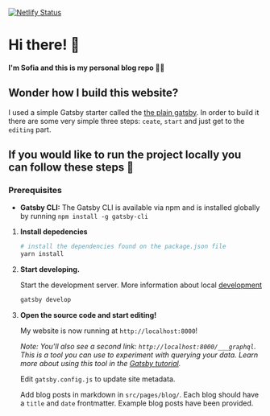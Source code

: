 


[![Netlify Status](https://api.netlify.com/api/v1/badges/ce154f7d-ddd4-43d0-9cbd-4e862f353dbd/deploy-status)](https://app.netlify.com/sites/clever-raman-720d73/deploys)

# Hi there! 👋 
#### I'm Sofia and this is my personal blog repo 👩‍💻

## Wonder how I build this website?

I used a simple Gatsby starter called the [the plain gatsby](https://the-plain-gatsby.netlify.com/). In order to build it there are some very simple three steps: `ceate`, `start` and just get to the `editing` part.

## If you would like to run the project locally you can follow these steps 🚀

### Prerequisites
- **Gatsby CLI:** The Gatsby CLI is available via npm and is installed globally by running `npm install -g gatsby-cli`

1.  **Install depedencies**

    ```sh
    # install the dependencies found on the package.json file
    yarn install
    ```

2.  **Start developing.**

    Start the development server. More information about local [development](https://www.gatsbyjs.com/docs/reference/gatsby-cli#develop)

    ```sh
    gatsby develop
    ```

3.  **Open the source code and start editing!**

    My website is now running at `http://localhost:8000`!

    _Note: You'll also see a second link: _`http://localhost:8000/___graphql`_. This is a tool you can use to experiment with querying your data. Learn more about using this tool in the [Gatsby tutorial](https://www.gatsbyjs.org/tutorial/part-five/#introducing-graphiql)._

    Edit `gatsby.config.js` to update site metadata.

    Add blog posts in markdown in `src/pages/blog/`. Each blog should have a `title` and `date` frontmatter. Example blog posts have been provided.
